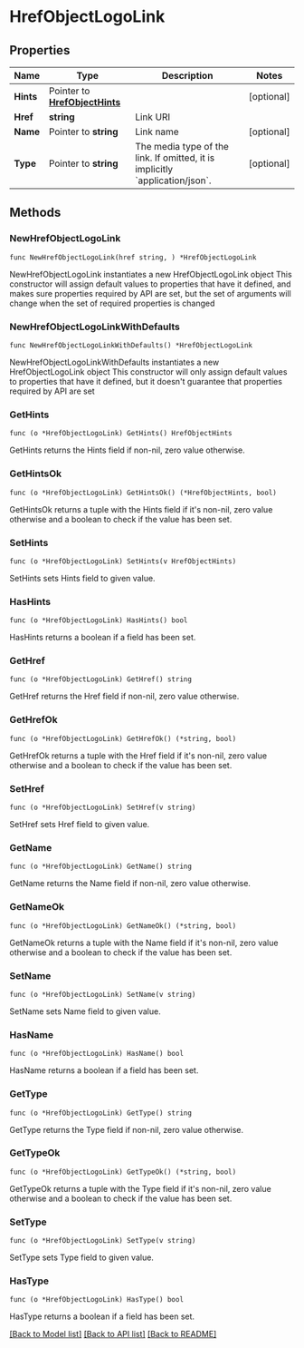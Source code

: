 # HrefObjectLogoLink

## Properties

Name | Type | Description | Notes
------------ | ------------- | ------------- | -------------
**Hints** | Pointer to [**HrefObjectHints**](HrefObjectHints.md) |  | [optional] 
**Href** | **string** | Link URI | 
**Name** | Pointer to **string** | Link name | [optional] 
**Type** | Pointer to **string** | The media type of the link. If omitted, it is implicitly &#x60;application/json&#x60;. | [optional] 

## Methods

### NewHrefObjectLogoLink

`func NewHrefObjectLogoLink(href string, ) *HrefObjectLogoLink`

NewHrefObjectLogoLink instantiates a new HrefObjectLogoLink object
This constructor will assign default values to properties that have it defined,
and makes sure properties required by API are set, but the set of arguments
will change when the set of required properties is changed

### NewHrefObjectLogoLinkWithDefaults

`func NewHrefObjectLogoLinkWithDefaults() *HrefObjectLogoLink`

NewHrefObjectLogoLinkWithDefaults instantiates a new HrefObjectLogoLink object
This constructor will only assign default values to properties that have it defined,
but it doesn't guarantee that properties required by API are set

### GetHints

`func (o *HrefObjectLogoLink) GetHints() HrefObjectHints`

GetHints returns the Hints field if non-nil, zero value otherwise.

### GetHintsOk

`func (o *HrefObjectLogoLink) GetHintsOk() (*HrefObjectHints, bool)`

GetHintsOk returns a tuple with the Hints field if it's non-nil, zero value otherwise
and a boolean to check if the value has been set.

### SetHints

`func (o *HrefObjectLogoLink) SetHints(v HrefObjectHints)`

SetHints sets Hints field to given value.

### HasHints

`func (o *HrefObjectLogoLink) HasHints() bool`

HasHints returns a boolean if a field has been set.

### GetHref

`func (o *HrefObjectLogoLink) GetHref() string`

GetHref returns the Href field if non-nil, zero value otherwise.

### GetHrefOk

`func (o *HrefObjectLogoLink) GetHrefOk() (*string, bool)`

GetHrefOk returns a tuple with the Href field if it's non-nil, zero value otherwise
and a boolean to check if the value has been set.

### SetHref

`func (o *HrefObjectLogoLink) SetHref(v string)`

SetHref sets Href field to given value.


### GetName

`func (o *HrefObjectLogoLink) GetName() string`

GetName returns the Name field if non-nil, zero value otherwise.

### GetNameOk

`func (o *HrefObjectLogoLink) GetNameOk() (*string, bool)`

GetNameOk returns a tuple with the Name field if it's non-nil, zero value otherwise
and a boolean to check if the value has been set.

### SetName

`func (o *HrefObjectLogoLink) SetName(v string)`

SetName sets Name field to given value.

### HasName

`func (o *HrefObjectLogoLink) HasName() bool`

HasName returns a boolean if a field has been set.

### GetType

`func (o *HrefObjectLogoLink) GetType() string`

GetType returns the Type field if non-nil, zero value otherwise.

### GetTypeOk

`func (o *HrefObjectLogoLink) GetTypeOk() (*string, bool)`

GetTypeOk returns a tuple with the Type field if it's non-nil, zero value otherwise
and a boolean to check if the value has been set.

### SetType

`func (o *HrefObjectLogoLink) SetType(v string)`

SetType sets Type field to given value.

### HasType

`func (o *HrefObjectLogoLink) HasType() bool`

HasType returns a boolean if a field has been set.


[[Back to Model list]](../README.md#documentation-for-models) [[Back to API list]](../README.md#documentation-for-api-endpoints) [[Back to README]](../README.md)


